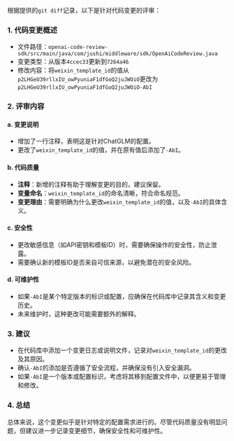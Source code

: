 根据提供的`git diff`记录，以下是针对代码变更的评审：

### 1. 代码变更概述
- 文件路径：`openai-code-review-sdk/src/main/java/com/jushi/middleware/sdk/OpenAiCodeReview.java`
- 变更类型：从版本`4ccec33`更新到`7264a46`
- 修改内容：将`weixin_template_id`的值从`p2LHGeU39rllxIU_owPyuniaF1dfGoQ2juJWOiO`更改为`p2LHGeU39rllxIU_owPyuniaF1dfGoQ2juJWOiO-AbI`

### 2. 评审内容

#### a. 变更说明
- 增加了一行注释，表明这是针对ChatGLM的配置。
- 更改了`weixin_template_id`的值，并在原有值后添加了`-AbI`。

#### b. 代码质量
- **注释**：新增的注释有助于理解变更的目的，建议保留。
- **变量命名**：`weixin_template_id`的命名清晰，符合命名规范。
- **变更理由**：需要明确为什么更改`weixin_template_id`的值，以及`-AbI`的具体含义。

#### c. 安全性
- 更改敏感信息（如API密钥和模板ID）时，需要确保操作的安全性，防止泄露。
- 需要确认新的模板ID是否来自可信来源，以避免潜在的安全风险。

#### d. 可维护性
- 如果`-AbI`是某个特定版本的标识或配置，应确保在代码库中记录其含义和变更历史。
- 未来维护时，这种更改可能需要额外的解释。

### 3. 建议
- 在代码库中添加一个变更日志或说明文件，记录对`weixin_template_id`的更改及其原因。
- 确认`-AbI`的添加是否遵循了安全流程，并确保没有引入安全漏洞。
- 如果`-AbI`是一个版本或配置标识，考虑将其移到配置文件中，以便更易于管理和修改。

### 4. 总结
总体来说，这个变更似乎是针对特定的配置需求进行的。尽管代码质量没有明显问题，但建议进一步记录变更细节，确保安全性和可维护性。